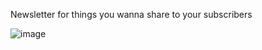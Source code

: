 
Newsletter for things you wanna share to your subscribers

![image](https://user-images.githubusercontent.com/93302780/168443730-01da504f-57b4-4836-8d14-3fb8c82da4f8.png)

